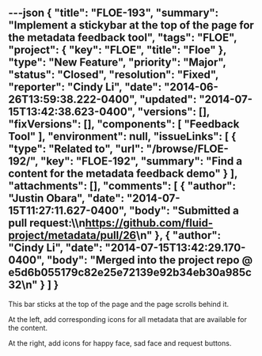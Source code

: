 ---json
{
  "title": "FLOE-193",
  "summary": "Implement a stickybar at the top of the page for the metadata feedback tool",
  "tags": "FLOE",
  "project": {
    "key": "FLOE",
    "title": "Floe"
  },
  "type": "New Feature",
  "priority": "Major",
  "status": "Closed",
  "resolution": "Fixed",
  "reporter": "Cindy Li",
  "date": "2014-06-26T13:59:38.222-0400",
  "updated": "2014-07-15T13:42:38.623-0400",
  "versions": [],
  "fixVersions": [],
  "components": [
    "Feedback Tool"
  ],
  "environment": null,
  "issueLinks": [
    {
      "type": "Related to",
      "url": "/browse/FLOE-192/",
      "key": "FLOE-192",
      "summary": "Find a content for the metadata feedback demo"
    }
  ],
  "attachments": [],
  "comments": [
    {
      "author": "Justin Obara",
      "date": "2014-07-15T11:27:11.627-0400",
      "body": "Submitted a pull request:\\\n<https://github.com/fluid-project/metadata/pull/26>\n"
    },
    {
      "author": "Cindy Li",
      "date": "2014-07-15T13:42:29.170-0400",
      "body": "Merged into the project repo @ e5d6b055179c82e25e72139e92b34eb30a985c32\n"
    }
  ]
}
---
This bar sticks at the top of the page and the page scrolls behind it.

At the left, add corresponding icons for all metadata that are available for the content.

At the right, add icons for happy face, sad face and request buttons.

        